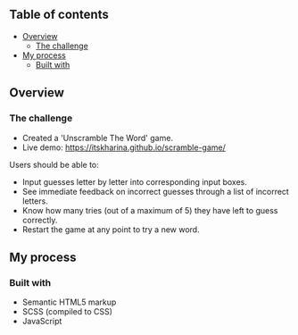 ## Table of contents

- [Overview](#overview)
  - [The challenge](#the-challenge)
- [My process](#my-process)
  - [Built with](#built-with)

## Overview

### The challenge

- Created a 'Unscramble The Word' game.
- Live demo: https://itskharina.github.io/scramble-game/

Users should be able to:

- Input guesses letter by letter into corresponding input boxes.
- See immediate feedback on incorrect guesses through a list of incorrect letters.
- Know how many tries (out of a maximum of 5) they have left to guess correctly.
- Restart the game at any point to try a new word.

## My process

### Built with

- Semantic HTML5 markup
- SCSS (compiled to CSS)
- JavaScript
